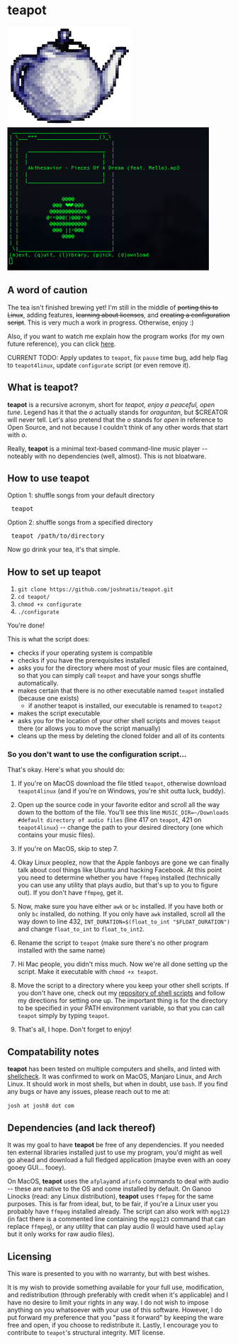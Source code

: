 # teapot
![Logo](images/teapot-logo-small.png) ![Screenshot](images/teapot-screenshot2.png)

## A word of caution
The tea isn't finished brewing yet! I'm still in the middle of ~~porting this to Linux~~, adding features, ~~learning about licenses~~, and ~~creating a configuration script~~. This is very much a work in progress. Otherwise, enjoy :)

Also, if you want to watch me explain how the program works (for my own future reference), you can click [here](https://www.youtube.com/watch?v=oJpkSBohS0U).

CURRENT TODO: Apply updates to `teapot`, fix `pause` time bug, add help flag to `teapot4linux`, update `configurate` script (or even remove it).

## What is teapot?
**teapot** is a recursive acronym, short for *teapot, enjoy a peaceful, open tune*. Legend has it that the *o* actually stands for *oraguntan*, but $CREATOR will never tell. Let's also pretend that the *o* stands for *open* in reference to Open Source, and not because I couldn't think of any other words that start with *o*.

Really, **teapot** is a minimal text-based command-line music player -- noteably with no dependencies (well, almost). This is not bloatware.

## How to use teapot
Option 1: shuffle songs from your default directory
<pre> teapot </pre>
Option 2: shuffle songs from a specified directory
<pre> teapot /path/to/directory </pre>
Now go drink your tea, it's that simple.

## How to set up teapot
1. `git clone https://github.com/joshnatis/teapot.git`
1. `cd teapot/`
1. `chmod +x configurate`
1. `./configurate`

You're done!

This is what the script does: 
* checks if your operating system is compatible
* checks if you have the prerequisites installed
* asks you for the directory where most of your music files are contained, so that you can simply call `teapot` and have your songs shuffle automatically.
* makes certain that there is no other executable named `teapot` installed (because one exists)
	* if another teapot is installed, our executable is renamed to `teapot2`
* makes the script executable
* asks you for the location of your other shell scripts and moves `teapot` there (or allows you to move the script manually)
* cleans up the mess by deleting the cloned folder and all of its contents

### So you don't want to use the configuration script...
That's okay. Here's what you should do:

1. If you're on MacOS download the file titled `teapot`, otherwise download `teapot4linux` (and if you're on Windows, you're shit outta luck, buddy).

2. Open up the source code in your favorite editor and scroll all the way down to the bottom of the file. You'll see this line `MUSIC_DIR=~/Downloads #default directory of audio files` (line 417 on `teapot`, 421 on `teapot4linux`) -- change the path to your desired directory (one which contains your music files).

3. If you're on MacOS, skip to step 7.

4. Okay Linux peoplez, now that the Apple fanboys are gone we can finally talk about cool things like Ubuntu and hacking Facebook. At this point you need to determine whether you have `ffmpeg` installed (technically you can use any utility that plays audio, but that's up to you to figure out). If you don't have `ffmpeg`, get it.

5. Now, make sure you have either `awk` or `bc` installed. If you have both or only `bc` installed, do nothing. If you only have `awk` installed, scroll all the way down to line 432, `INT_DURATION=$(float_to_int "$FLOAT_DURATION")` and change `float_to_int` to `float_to_int2`.

6. Rename the script to `teapot` (make sure there's no other program installed with the same name)

7. Hi Mac people, you didn't miss much. Now we're all done setting up the script. Make it executable with `chmod +x teapot`.

8. Move the script to a directory where you keep your other shell scripts. If you don't have one, check out my [repository of shell scripts](https://github.com/joshnatis/shell-skriptz) and follow my directions for setting one up. The important thing is for the directory to be specified in your PATH environment variable, so that you can call `teapot` simply by typing `teapot`.

9. That's all, I hope. Don't forget to enjoy!

## Compatability notes
**teapot** has been tested on multiple computers and shells, and linted with [shellcheck](https://www.shellcheck.net/). It was confirmed to work on MacOS, Manjaro Linux, and Arch Linux. It should work in most shells, but when in doubt, use `bash`. If you find any bugs or have any issues, please reach out to me at:

`josh at josh8 dot com`

## Dependencies (and lack thereof)
It was my goal to have **teapot** be free of any dependencies. If you needed ten external libraries installed just to use my program, you'd might as well go ahead and download a full fledged application (maybe even with an ooey gooey GUI... fooey).

On MacOS, **teapot** uses the `afplay`and `afinfo` commands to deal with audio -- these are native to the OS and come installed by default. On Ganoo Linocks (read: any Linux distribution), **teapot** uses `ffmpeg` for the same purposes. This is far from ideal, but, to be fair, if you're a Linux user you probably have `ffmpeg` installed already. The script can also work with `mpg123` (in fact there is a commented line containing the `mpg123` command that can replace `ffmpeg`), or any utility that can play audio (I would have used `aplay` but it only works for raw audio files).

## Licensing
This ware is presented to you with no warranty, but with best wishes.

It is my wish to provide something available for your full use, modification, and redistribution (through preferably with credit when it's applicable) and I have no desire to limit your rights in any way. I do not wish to impose anything on you whatsoever with your use of this software. However, I do put forward my preference that you "pass it forward" by keeping the ware free and open, if you choose to redistribute it. Lastly, I encourage you to contribute to `teapot`'s structural integrity. MIT license.
